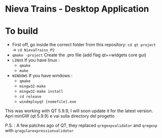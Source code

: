 # Nieva Trains - Desktop Application

# To build
* First off, go inside the correct folder from this repository: `cd qt project` -> `cd NievaTrains_P2`
* `qmake -project` Create the .pro file (add flag qt+=widgets core gui)
* `LINUX` If you have linux :
  * `qmake`
  * `make`
* `WINDOWS` If you have windows :
  * `qmake`
  * `mingw32-make`
  * `mingw32-make install`
  * `cd release`
  * `windeployqt [nomefile].exe`

This was working with QT 5.9.9, I will soon update it for the latest version. 
Apri minGW (qt 5.9.9) e vai sulla directory del progetto

P.S. : A few patches ago of QT, they replaced `qregexpvalidator` and `qregexp` with `qregularexpressionvalidator`
